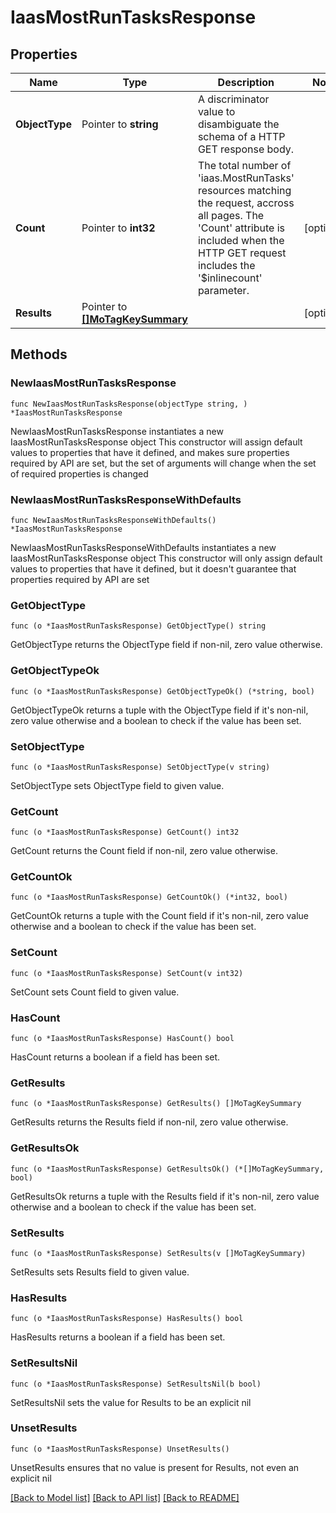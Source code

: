 # IaasMostRunTasksResponse

## Properties

Name | Type | Description | Notes
------------ | ------------- | ------------- | -------------
**ObjectType** | Pointer to **string** | A discriminator value to disambiguate the schema of a HTTP GET response body. | 
**Count** | Pointer to **int32** | The total number of &#39;iaas.MostRunTasks&#39; resources matching the request, accross all pages. The &#39;Count&#39; attribute is included when the HTTP GET request includes the &#39;$inlinecount&#39; parameter. | [optional] 
**Results** | Pointer to [**[]MoTagKeySummary**](mo.TagKeySummary.md) |  | [optional] 

## Methods

### NewIaasMostRunTasksResponse

`func NewIaasMostRunTasksResponse(objectType string, ) *IaasMostRunTasksResponse`

NewIaasMostRunTasksResponse instantiates a new IaasMostRunTasksResponse object
This constructor will assign default values to properties that have it defined,
and makes sure properties required by API are set, but the set of arguments
will change when the set of required properties is changed

### NewIaasMostRunTasksResponseWithDefaults

`func NewIaasMostRunTasksResponseWithDefaults() *IaasMostRunTasksResponse`

NewIaasMostRunTasksResponseWithDefaults instantiates a new IaasMostRunTasksResponse object
This constructor will only assign default values to properties that have it defined,
but it doesn't guarantee that properties required by API are set

### GetObjectType

`func (o *IaasMostRunTasksResponse) GetObjectType() string`

GetObjectType returns the ObjectType field if non-nil, zero value otherwise.

### GetObjectTypeOk

`func (o *IaasMostRunTasksResponse) GetObjectTypeOk() (*string, bool)`

GetObjectTypeOk returns a tuple with the ObjectType field if it's non-nil, zero value otherwise
and a boolean to check if the value has been set.

### SetObjectType

`func (o *IaasMostRunTasksResponse) SetObjectType(v string)`

SetObjectType sets ObjectType field to given value.


### GetCount

`func (o *IaasMostRunTasksResponse) GetCount() int32`

GetCount returns the Count field if non-nil, zero value otherwise.

### GetCountOk

`func (o *IaasMostRunTasksResponse) GetCountOk() (*int32, bool)`

GetCountOk returns a tuple with the Count field if it's non-nil, zero value otherwise
and a boolean to check if the value has been set.

### SetCount

`func (o *IaasMostRunTasksResponse) SetCount(v int32)`

SetCount sets Count field to given value.

### HasCount

`func (o *IaasMostRunTasksResponse) HasCount() bool`

HasCount returns a boolean if a field has been set.

### GetResults

`func (o *IaasMostRunTasksResponse) GetResults() []MoTagKeySummary`

GetResults returns the Results field if non-nil, zero value otherwise.

### GetResultsOk

`func (o *IaasMostRunTasksResponse) GetResultsOk() (*[]MoTagKeySummary, bool)`

GetResultsOk returns a tuple with the Results field if it's non-nil, zero value otherwise
and a boolean to check if the value has been set.

### SetResults

`func (o *IaasMostRunTasksResponse) SetResults(v []MoTagKeySummary)`

SetResults sets Results field to given value.

### HasResults

`func (o *IaasMostRunTasksResponse) HasResults() bool`

HasResults returns a boolean if a field has been set.

### SetResultsNil

`func (o *IaasMostRunTasksResponse) SetResultsNil(b bool)`

 SetResultsNil sets the value for Results to be an explicit nil

### UnsetResults
`func (o *IaasMostRunTasksResponse) UnsetResults()`

UnsetResults ensures that no value is present for Results, not even an explicit nil

[[Back to Model list]](../README.md#documentation-for-models) [[Back to API list]](../README.md#documentation-for-api-endpoints) [[Back to README]](../README.md)


